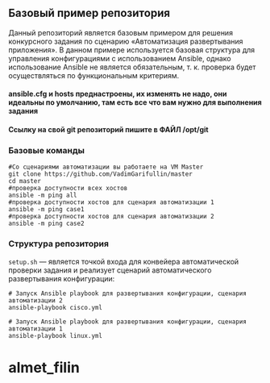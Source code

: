 ## Базовый пример репозитория

Данный репозиторий является базовым примером для решения конкурсного задания по сценарию «Автоматизация развертывания приложения».
В данном примере используется базовая структура для управления конфигурациями с использованием Ansible, однако использование Ansible не является обязательным, т. к. проверка будет осуществляться по функциональным критериям.
#### ansible.cfg и hosts преднастроены, их изменять не надо, они идеальны по умолчанию, там есть все что вам нужно для выполнения задания
#### Ссылку на свой git репозиторий пишите в ФАЙЛ /opt/git
### Базовые команды
```
#Со сценариями автоматизации вы работаете на VM Master
git clone https://github.com/VadimGarifullin/master
cd master
#проверка доступности всех хостов
ansible -m ping all
#проверка доступности хостов для сценария автоматизации 1
ansible -m ping case1
#проверка доступности хостов для сценария автоматизации 2
ansible -m ping case2

```
### Структура репозитория
`setup.sh` — является точкой входа для конвейера автоматической проверки задания и реализует сценарий автоматического развертывания конфигурации:

```
# Запуск Ansible playbook для развертывания конфигурации, сценария автоматизации 2
ansible-playbook cisco.yml

# Запуск Ansible playbook для развертывания конфигурации, сценария автоматизации 1
ansible-playbook linux.yml
```
# almet_filin
